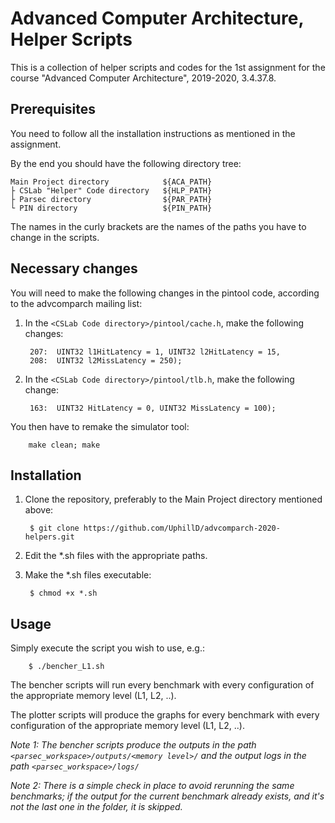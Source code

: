 # Advanced Computer Architecture, Helper Scripts

This is a collection of helper scripts and codes for the 1st assignment for the course "Advanced Computer Architecture", 2019-2020, 3.4.37.8.

## Prerequisites

You need to follow all the installation instructions as mentioned in the assignment.

By the end you should have the following directory tree:

    Main Project directory            ${ACA_PATH}
    ├ CSLab "Helper" Code directory   ${HLP_PATH}
    ├ Parsec directory                ${PAR_PATH}
    └ PIN directory                   ${PIN_PATH}

The names in the curly brackets are the names of the paths you have to change in the scripts.

## Necessary changes

You will need to make the following changes in the pintool code, according to the advcomparch mailing list:

1. In the `<CSLab Code directory>/pintool/cache.h`, make the following changes:

        207:  UINT32 l1HitLatency = 1, UINT32 l2HitLatency = 15,
        208:  UINT32 l2MissLatency = 250);

2. In the `<CSLab Code directory>/pintool/tlb.h`, make the following change:

        163:  UINT32 HitLatency = 0, UINT32 MissLatency = 100);

You then have to remake the simulator tool:

        make clean; make

## Installation

1. Clone the repository, preferably to the Main Project directory mentioned above:

        $ git clone https://github.com/UphillD/advcomparch-2020-helpers.git

2. Edit the \*.sh files with the appropriate paths.

3. Make the \*.sh files executable:

        $ chmod +x *.sh

## Usage

Simply execute the script you wish to use, e.g.:

        $ ./bencher_L1.sh

The bencher scripts will run every benchmark with every configuration of the appropriate memory level (L1, L2, ..).

The plotter scripts will produce the graphs for every benchmark with every configuration of the appropriate memory level (L1, L2, ..).

*Note 1: The bencher scripts produce the outputs in the path `<parsec_workspace>/outputs/<memory level>/` and the output logs in the path `<parsec_workspace>/logs/`*

*Note 2: There is a simple check in place to avoid rerunning the same benchmarks; if the output for the current benchmark already exists, and it's not the last one in the folder, it is skipped.*
